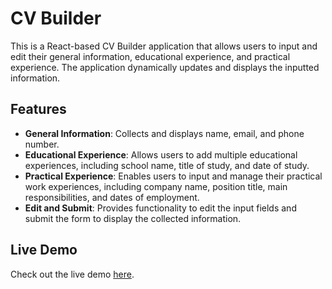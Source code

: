 # CV Builder

This is a React-based CV Builder application that allows users to input and edit their general information, educational experience, and practical experience. The application dynamically updates and displays the inputted information.

## Features

- **General Information**: Collects and displays name, email, and phone number.
- **Educational Experience**: Allows users to add multiple educational experiences, including school name, title of study, and date of study.
- **Practical Experience**: Enables users to input and manage their practical work experiences, including company name, position title, main responsibilities, and dates of employment.
- **Edit and Submit**: Provides functionality to edit the input fields and submit the form to display the collected information.

## Live Demo

Check out the live demo [here](https://cv-builder-prabin.vercel.app).
